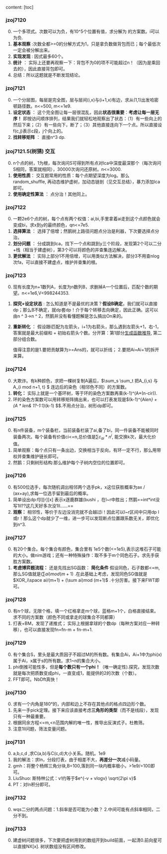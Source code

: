 content:
[toc]

### jzoj7120

0. 一个多项式。次数可以为负，有10^5个位置有值，求分解为 的方案数。i可以为负.
1. **基本观察** :次数全都>=0的分解方式为1，只是拿负数做背包而已；每个最低次一定会被分解出来。
2. **实现发现** : 因式最多60个。
3. **统计** ： 实际上还要再观察一下：背包不为0的项不可能超过n！（因为是乘回去的），因此直接背包即可。
4. 总结：所以这题就是不断发现结论。

### jzoj7121

0. 一个分层图，每层是完全图，层与层间(i,x)与(i+1,x)有边，求从(1,1)出发哈密顿路径数。n<=500, m<=1e9.
1. **设定状态** ： 这个完全图让每一层很混乱，因此**状态很重要**：**考虑让每一层无序！** 即按访问顺序排列，结果我们就轻松地观察出了状态：（1）有一些向上的然后下来；（2）有一些向下，断了；（3）其他直接连向下一个点。所以直接设f(c,j)表示c段，j个向上的。
2. **找转移矩阵** ： 直接n^3 dp.

### jzoj7121.5(树猜) 交互

0. n个点的树，1为根，每次询问S可得到所有点对lca中深度最深那个（每次询问S相同，答案就相同），30000次询问还原树。n<=3000.
1. **使用性质**： 交互题常用的性质：每个点期望深度为log。那么random_shuffle, 再动态维护虚树，加动态链剖（见交互总结），暴力添加lca即可。
2. **使用确定性算法** ： 点分治！其他同上。

### jzoj7122

0. 一颗2e6个点的树，每个点有两个权值：ai,bi,手里拿着ai走到这个点颜色就会变成bi，求x到y的最终颜色，qn<=7e5.
1. **选择算法** ： 选择了倍增；然鹅树上路径问题点分治是利器，下次要选择点分治。
2. **划分问题** ： 分成跳到lca，找下一个点和跳到y三个阶段，发现第2个可以二分+栈（相当于建虚树），第3个可以将颜色的并查集连边解决。
3. **更优解法** ： 实际上部分1不用倍增，可以用类似方法解决，部分3不用查nlog次fa，可以直接不建虚点，维护并查集的根。

### jzoj7123

0. 现有长度为n+1数列A，长度为n数列B，求删掉A一个位置后，匹配个数的期望。n<=1e6,V<998244353.

1. **探究+设定状态** : 怎么知道是不是最优的决策？**假设B确定**，我们就可以直接dp；那么B不确定，就dp套dp！介于每个转移去向确定，因此正确。这可以由n ^ 3->n ^ 2，然鹅并没有看懂题解是怎么搞出On来的。

2. **重新转化** ： 假设跟i匹配为左箭头，i+1为右箭头，那么遇到左箭头+1，右-1，答案就是最大前缀和 + 初始右箭头个数。分开算：第1部分[生成函数推导](https://www.cnblogs.com/jz-597/p/14891981.html), 第二部分组合数。

   值得注意的是1.要把贡献算为>=Ans的，就可以折线； 2.要把Ai=Ai+1的拆开来算。

### jzoj7124

0. 大欺诈。有k种颜色，求把一棵树复制A遍后，$\sum_s \sum_t 把A_{i,s} 与A_{i mod n+1, t} $ 连边后的染色（相邻色不同）的方案数。
1. **转化：** 实际上就是一个基环树，等于环的染色方案数再乘(k-1)^(A*(n-cir)). 
2. 环的染色方案数可以用转移矩阵搞出来，也可以打表发现是$(k-1)^{A*len} + (A * len\& 1?-1:1)*(k-1) $$.不用点分治，树形dp即可。

### jzoj7125

0. 有n件装备，m个装备栏，当前装备栏装了ai,备了bi，同一件装备不能被同时装备两次。每个装备有价值ci<=n,总价值是$\sum c_{ai} * n^i$, 能交换k次，最大化价值。
1. 简单观察：每个点只有一条出边，交换相当于反向，有环一定不行，那么用带权并查集维护链长即可。
2. 然鹅：只剩树形结构:那么维护每个子树内空位的位置即可。

### jzoj7126

0. 有500位选手，每次随机调出相邻两个选手pk，x这位获胜概率为ax / (ax+ay),求每一位选手留到最后的概率。
1. 简单设出dp:f\[l\]\[r\][x] 表示x逐鹿群雄(bushi ，在l~r中胜出；然鹅==int*int没写1ll??这几天好多次没1ll……== 
2. **观察：** 相邻性，等价于左边没消完就不会越过i！因此可以l~r区间中只用dp l或r！那么这个dp就少了一维，进一步可以发现断点位置跟系数无关，即优化到n^3.

### jzoj7127

0. 有20个集合。每个集合有颜色，集合里有 1e5个数(<=1e5),表示这堆石子可能的大小。做nim游戏；还有一种特殊操作：取不多于m个同色石子。求先手获胜方案数。
1. **考虑博弈题流程：** 还是先找出SG函数： **简化条件** 假设同色，石子数都<=m,那么SG值就是$(\sum ai)mod (m+1)$ .在此基础上考虑，发现同色SG值就是$XOR_i\space ai/(m+1)  + (\sum ai)mod (m+1)$ .十分厉害。接下来FWT即可。

### jzoj7128

0. 有n个球，无限个格，填一个红格拿走m个球，蓝格m+1个，白格直接结束。求不同的方案数（颜色不同或拿走的球集合不同都算）
1. 打表+BM，发现了递推式； 实际上根据拿球的个数dp（每种方案对应一种转移），也可以直接发现fn=fn-m + fn-m+1.

### jzoj7129

0. 有个集合S，里头是最大质因子不超过M的所有数。有集合Ai，Ai+1中为phi(x)属于Ai，x属于s的所有数。求1~n的集合大小。
1. phi倒推可能性多，但是**每个数只有一个phi！**（唯一确定性).探究，发现次数就是每次把质数变成phi，一直变成1，能提供的2的次数（个数）。
2. FFT即可。NbDft真快！

### jzoj7130

0. 求有一个内角是180°的，内部和边上不存在其他点的格点四边形个数。
1. 先来一手pick定理。接下来应该直接考虑**三角形的类型**（而不是线段），发现只有一种最重要。
2. 根据同余方程<=m,<n范围内解的唯一性，推导出反演式子。杜教筛。
3. 注意1ll问题，筛法变量问题。

### jzoj7131

0. a,b,c,d ,求C(a,b)与C(c,d)大小关系。随机。1e9
1. 我的解法：求ln，分段打表，由于相差不大，**再差分一次**减小码量。
2. gmh：将整个杨辉三角分块,B=100,落到同一块内概率极小，>1e9/=100即可。
3. LiuShuo: 斯特林公式：v!约等于$e^{-v + vlogv} \sqrt{2\pi v}$
4. PT：对ln积分即可。

### jzoj7132

0. wqs二分的两点问题：1.斜率是否可能为小数？ 2.中间可能有点斜率相同，二分不到。

### jzoj7133

0. 建虚树问题很多，下次要把虚树用到的数组开到build前面，一起清0.前向星可以直接NX[x]. 树状数组没有区间修改。
